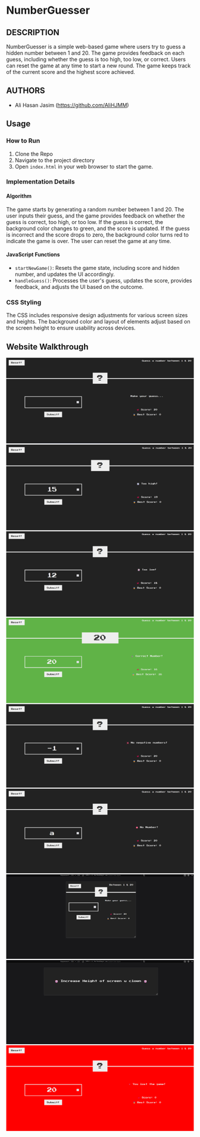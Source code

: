 # NumberGuesser

## DESCRIPTION
NumberGuesser is a simple web-based game where users try to guess a hidden number between 1 and 20. The game provides feedback on each guess, including whether the guess is too high, too low, or correct. Users can reset the game at any time to start a new round. The game keeps track of the current score and the highest score achieved.

## AUTHORS
- Ali Hasan Jasim (https://github.com/AliHJMM)

## Usage

### How to Run
1. Clone the Repo
2. Navigate to the project directory
3. Open `index.html` in your web browser to start the game.

### Implementation Details

#### Algorithm

The game starts by generating a random number between 1 and 20. The user inputs their guess, and the game provides feedback on whether the guess is correct, too high, or too low. If the guess is correct, the background color changes to green, and the score is updated. If the guess is incorrect and the score drops to zero, the background color turns red to indicate the game is over. The user can reset the game at any time.

#### JavaScript Functions

- `startNewGame()`: Resets the game state, including score and hidden number, and updates the UI accordingly.
- `handleGuess()`: Processes the user's guess, updates the score, provides feedback, and adjusts the UI based on the outcome.

### CSS Styling

The CSS includes responsive design adjustments for various screen sizes and heights. The background color and layout of elements adjust based on the screen height to ensure usability across devices.


## Website Walkthrough
![Main Page](images/Main.png)
![Too High](images/TooHigh.png)
![Too Low](images/TooLow.png)
![Correct Number](images/CorrectNumber.png)
![Negative Number](images/negativeNumber.png)
![No Number](images/noNumber.png)
![Responsive](images/responsive.png)
![Small Screen Output](images/clown.png)
![Game Over](images/GameOver.png)